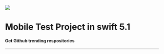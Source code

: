 <img src="https://github.com/jwd-ali/TidalTestProject/blob/master/images/header/header.png">
<p><h1 align="left"> Mobile Test Project in swift 5.1</h1></p>
<p><h4>Get Github trending respositories</h4></p>

___

</br>
